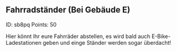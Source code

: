 ## Fahrradständer (Bei Gebäude E)
ID: sb8pq
Points: 50

Hier könnt Ihr eure Fahrräder abstellen, es wird bald auch E-Bike-Ladestationen geben und einge Ständer werden sogar überdacht!
